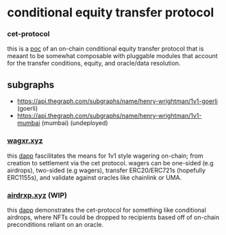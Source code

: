 # conditional equity transfer protocol

### cet-protocol

this is a [poc](https://github.com/henry-wrightman/cet-protocol/contracts) of an on-chain conditional equity transfer protocol that is meaant to be somewhat composable with pluggable modules that account for the transfer conditions, equity, and oracle/data resolution.

## subgraphs
- https://api.thegraph.com/subgraphs/name/henry-wrightman/1v1-goerli (goerli)
- https://api.thegraph.com/subgraphs/name/henry-wrightman/1v1-mumbai (mumbai) (undeployed)

### [wagxr.xyz](https://wagxr.xyz)

this [dapp](https://github.com/henry-wrightman/cet-protocol/blob/main/wagxr.xyz/README.md) fascilitates the means for 1v1 style wagering on-chain; from creation to settlement via the cet protocol. wagers can be one-sided (e.g airdrops), two-sided (e.g wagers), transfer ERC20/ERC721s (hopefully ERC1155s), and validate against oracles like chainlink or UMA. 

### [airdrxp.xyz](https://airdrxp.xyz) (WIP)

this [dapp](https://github.com/henry-wrightman/cet-protocol/blob/main/airdrxp.xyz/README.md) demonstrates the cet-protocol for something like conditional airdrops, where NFTs could be dropped to recipients based off of on-chain preconditions reliant on an oracle.

